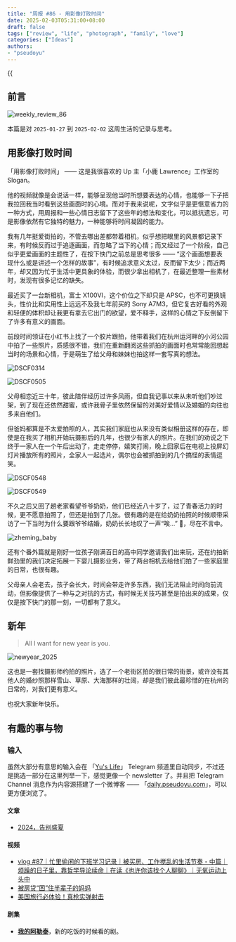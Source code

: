```yaml
---
title: "周报 #86 - 用影像打败时间"
date: 2025-02-03T05:31:00+08:00
draft: false
tags: ["review", "life", "photograph", "family", "love"]
categories: ["Ideas"]
authors:
- "pseudoyu"
---
```


{{<audio src="audios/1988.mp3" caption="《请回答 1988 OST》" >}}

## 前言

![weekly_review_86](https://image.pseudoyu.com/images/weekly_review_86.png)

本篇是对 `2025-01-27` 到 `2025-02-02` 这周生活的记录与思考。

## 用影像打败时间

「用影像打败时间」 —— 这是我很喜欢的 Up 主「小鹿 Lawrence」工作室的 Slogan。

他的视频就像是会说话一样，能够呈现他当时所想要表达的心情，也能够一下子把我拉回我当时看到这些画面时的心境。而对于我来说呢，文字似乎是更惬意省力的一种方式，用周报和一些心情日志留下了这些年的想法和变化，可以抵抗遗忘，可是影像依然有它独特的魅力，一种能够将时间凝固的能力。

我有几年挺爱街拍的，不管去哪出差都带着相机，似乎想把眼里的风景都记录下来，有时候反而过于追逐画面，而忽略了当下的心情；而又经过了一个阶段，自己似乎更爱画面的主题性了，在按下快门之前总是思考很多 —— “这个画面想要表现什么或是讲述一个怎样的故事”，有时候追求意义太过，反而留下太少；而近两年，却又因为忙于生活中更具象的体验，而很少拿出相机了，在最近整理一些素材时，发现有很多记忆的缺失。

最近买了一台新相机，富士 X100VI，这个价位之下却只是 APSC，也不可更换镜头，性价比和实用性上远远不及我七年前买的 Sony A7M3，但它复古好看的外观和轻便的体积却让我更有拿去它出门的欲望，爱不释手，这样的心情之下反倒留下了许多有意义的画面。

前段时间领证在小红书上找了一个胶片跟拍，他带着我们在杭州运河畔的小河公园中拍了一些照片，质感很不错，我们在重新翻阅这些抓拍的画面时也常常能回想起当时的场景和心情，于是萌生了给父母和妹妹也拍这样一套写真的想法。

![DSCF0314](https://image.pseudoyu.com/images/DSCF0314.JPG)

![DSCF0505](https://image.pseudoyu.com/images/DSCF0505.JPG)

父母相恋近三十年，彼此陪伴经历过许多风雨，但自我记事以来从未听他们吵过架，到了现在还依然甜蜜，或许我骨子里依然保留的对美好爱情以及婚姻的向往也多来自他们。

但爸妈都算是不太爱拍照的人，其实我们家庭也从来没有类似相册这样的存在，即使是在我买了相机开始玩摄影后的几年，也很少有家人的照片。在我们的劝说之下终于一家人在一个午后出动了，走走停停，嬉笑打闹，晚上回家后在电视上投屏幻灯片播放所有的照片，全家人一起选片，偶尔也会被抓拍到的几个搞怪的表情逗笑。

![DSCF0548](https://image.pseudoyu.com/images/DSCF0548.JPG)

![DSCF0549](https://image.pseudoyu.com/images/DSCF0549.JPG)

不久之后又回了趟老家看望爷爷奶奶，他们已经近八十岁了，过了青春活力的时候，更不愿意拍照了，但还是拍到了几张。很有趣的是在给奶奶拍照的时候顺带采访了一下当时为什么要跟爷爷结婚，奶奶长长地叹了一声“唉...” 🤣，尽在不言中。

![zheming_baby](https://image.pseudoyu.com/images/zheming_baby.png)

还有个番外篇就是刚好一位孩子刚满百日的高中同学邀请我们出来玩，还在约拍新鲜劲里的我们决定拓展一下婴儿摄影业务，带了两台相机去给他们拍了一些家庭里的日常，也很有趣。

父母亲人会老去，孩子会长大，时间会带走许多东西，我们无法阻止时间向前流动，但影像提供了一种与之对抗的方式，有时候无关技巧甚至是拍出来的成果，仅仅是按下快门的那一刻，一切都有了意义。

## 新年

> All I want for new year is you.

![newyear_2025](https://image.pseudoyu.com/images/newyear_2025.png)

这也是一套找摄影师约拍的照片，选了一个老街区拍的很日常的街景，或许没有其他人的婚纱照那样雪山、草原、大海那样的壮阔，却是我们彼此最珍惜的在杭州的日常的，对我们更有意义。

也祝大家新年快乐。

## 有趣的事与物

### 输入

虽然大部分有意思的输入会在 「[Yu's Life](https://t.me/pseudoyulife)」 Telegram 频道里自动同步，不过还是挑选一部分在这里列举一下，感觉更像一个 newsletter 了。并且把 Telegram Channel 消息作为内容源搭建了一个微博客 —— 「[daily.pseudoyu.com](https://daily.pseudoyu.com/)」，可以更方便浏览了。

#### 文章

- [2024，告别盛夏](https://blog.ursb.me/posts/summary-2024/)

#### 视频

- [vlog #87｜忙里偷闲的下班学习记录｜被买房、工作搅乱的生活节奏 - 中篇｜烦躁的日子里，靠哲学导论续命｜在读《也许你该找个人聊聊》｜无氧运动上头中](https://www.bilibili.com/video/BV1TcfkYJEzh)
- [被房贷“困”住半辈子的妈妈](https://www.bilibili.com/video/BV19xf6YWETV)
- [美国旅行必体验！真枪实弹射击](https://www.bilibili.com/video/BV1eyFieUEkV)

#### 剧集

- [**我的阿勒泰**](http://movie.douban.com/subject/36245596/)，新的吃饭的时候看的剧。
